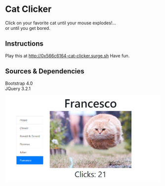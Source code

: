 # Cat Clicker
Click on your favorite cat until your mouse explodes!...<br/>
or until you get bored.<br/>

## Instructions
Play this at http://0x566c6164-cat-clicker.surge.sh
Have fun.

## Sources & Dependencies
Bootstrap 4.0 <br/>
JQuery 3.2.1 <br/>


![Alt text](images/preview.png?raw=true "Preview screenshot")
